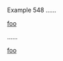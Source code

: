 Example 548
......

[foo][BaR]

[bar]: /url "title"

......

<p><a href="/url" title="title">foo</a></p>
